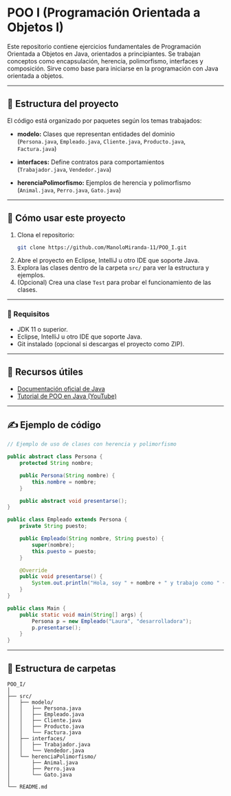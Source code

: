 # POO I (Programación Orientada a Objetos I)

Este repositorio contiene ejercicios fundamentales de Programación Orientada a Objetos en Java, orientados a principiantes. Se trabajan conceptos como encapsulación, herencia, polimorfismo, interfaces y composición. Sirve como base para iniciarse en la programación con Java orientada a objetos.

---

## 🔧 Estructura del proyecto

El código está organizado por paquetes según los temas trabajados:

- **modelo:** Clases que representan entidades del dominio  
  (`Persona.java`, `Empleado.java`, `Cliente.java`, `Producto.java`, `Factura.java`)

- **interfaces:** Define contratos para comportamientos  
  (`Trabajador.java`, `Vendedor.java`)

- **herenciaPolimorfismo:** Ejemplos de herencia y polimorfismo  
  (`Animal.java`, `Perro.java`, `Gato.java`)

---

## 🚀 Cómo usar este proyecto

1. Clona el repositorio:
   ```bash
   git clone https://github.com/ManoloMiranda-11/POO_I.git
   ```
2. Abre el proyecto en Eclipse, IntelliJ u otro IDE que soporte Java.
3. Explora las clases dentro de la carpeta `src/` para ver la estructura y ejemplos.
4. (Opcional) Crea una clase `Test` para probar el funcionamiento de las clases.

---

### 📌 Requisitos

- JDK 11 o superior.
- Eclipse, IntelliJ u otro IDE que soporte Java.
- Git instalado (opcional si descargas el proyecto como ZIP).

---

## 📘 Recursos útiles

- [Documentación oficial de Java](https://docs.oracle.com/en/java/)
- [Tutorial de POO en Java (YouTube)](https://www.youtube.com/playlist?list=PLWtYZ2ejMVJlUu5lq2d3xE6Cs4t73zvPp)

---

## ✍️ Ejemplo de código

```java
// Ejemplo de uso de clases con herencia y polimorfismo

public abstract class Persona {
    protected String nombre;

    public Persona(String nombre) {
        this.nombre = nombre;
    }

    public abstract void presentarse();
}

public class Empleado extends Persona {
    private String puesto;

    public Empleado(String nombre, String puesto) {
        super(nombre);
        this.puesto = puesto;
    }

    @Override
    public void presentarse() {
        System.out.println("Hola, soy " + nombre + " y trabajo como " + puesto + ".");
    }
}

public class Main {
    public static void main(String[] args) {
        Persona p = new Empleado("Laura", "desarrolladora");
        p.presentarse();
    }
}
```

---

## 📂 Estructura de carpetas

```
POO_I/
│
├── src/
│   ├── modelo/
│   │   ├── Persona.java
│   │   ├── Empleado.java
│   │   ├── Cliente.java
│   │   ├── Producto.java
│   │   └── Factura.java
│   ├── interfaces/
│   │   ├── Trabajador.java
│   │   └── Vendedor.java
│   └── herenciaPolimorfismo/
│       ├── Animal.java
│       ├── Perro.java
│       └── Gato.java
│
└── README.md
```

